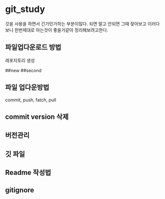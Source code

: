 # git_study
깃을 사용을 하면서 긴가민가하는 부분이많다.
되면 말고 안되면 그때 찾아보고 이러다보니 한번제대로 아는것이 좋을거같아 정리해보려고한다.

## 파일업다운로드 방법
레포지토리 생성



##new
##second
## 파일 업다운방법
commit, push, fatch, pull

## commit version 삭제

## 버전관리

## 깃 파일
## Readme 작성법

## gitignore
